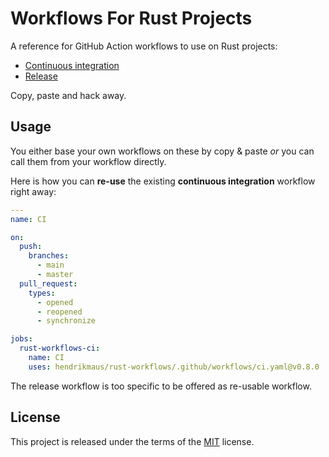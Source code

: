 # Workflows For Rust Projects

A reference for GitHub Action workflows to use on Rust projects:

- [Continuous integration](.github/workflows/ci.yaml)
- [Release](.github/workflows/release.yaml)

Copy, paste and hack away.

## Usage

You either base your own workflows on these by copy & paste _or_ you can call them from your workflow directly.

Here is how you can **re-use** the existing **continuous integration** workflow right away:

```yaml
---
name: CI

on:
  push:
    branches:
      - main
      - master
  pull_request:
    types:
      - opened
      - reopened
      - synchronize

jobs:
  rust-workflows-ci:
    name: CI
    uses: hendrikmaus/rust-workflows/.github/workflows/ci.yaml@v0.8.0

```

The release workflow is too specific to be offered as re-usable workflow.

## License

This project is released under the terms of the [MIT](https://opensource.org/licenses/MIT) license.
